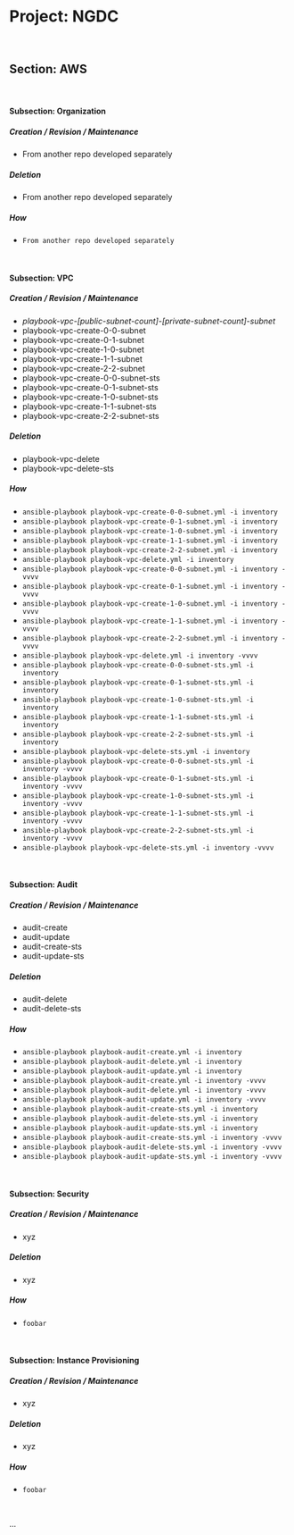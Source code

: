 # Project: NGDC

<br />

## Section: AWS

<br />

#### Subsection: Organization

##### Creation / Revision / Maintenance
* From another repo developed separately
##### Deletion
* From another repo developed separately
##### How
* ```From another repo developed separately```

<br />

#### Subsection: VPC

##### Creation / Revision / Maintenance
* *playbook-vpc-[public-subnet-count]-[private-subnet-count]-subnet*
* playbook-vpc-create-0-0-subnet
* playbook-vpc-create-0-1-subnet
* playbook-vpc-create-1-0-subnet
* playbook-vpc-create-1-1-subnet
* playbook-vpc-create-2-2-subnet
* playbook-vpc-create-0-0-subnet-sts
* playbook-vpc-create-0-1-subnet-sts
* playbook-vpc-create-1-0-subnet-sts
* playbook-vpc-create-1-1-subnet-sts
* playbook-vpc-create-2-2-subnet-sts
##### Deletion
* playbook-vpc-delete
* playbook-vpc-delete-sts
##### How
* ```ansible-playbook playbook-vpc-create-0-0-subnet.yml -i inventory```
* ```ansible-playbook playbook-vpc-create-0-1-subnet.yml -i inventory```
* ```ansible-playbook playbook-vpc-create-1-0-subnet.yml -i inventory```
* ```ansible-playbook playbook-vpc-create-1-1-subnet.yml -i inventory```
* ```ansible-playbook playbook-vpc-create-2-2-subnet.yml -i inventory```
* ```ansible-playbook playbook-vpc-delete.yml -i inventory```
* ```ansible-playbook playbook-vpc-create-0-0-subnet.yml -i inventory -vvvv```
* ```ansible-playbook playbook-vpc-create-0-1-subnet.yml -i inventory -vvvv```
* ```ansible-playbook playbook-vpc-create-1-0-subnet.yml -i inventory -vvvv```
* ```ansible-playbook playbook-vpc-create-1-1-subnet.yml -i inventory -vvvv```
* ```ansible-playbook playbook-vpc-create-2-2-subnet.yml -i inventory -vvvv```
* ```ansible-playbook playbook-vpc-delete.yml -i inventory -vvvv```
* ```ansible-playbook playbook-vpc-create-0-0-subnet-sts.yml -i inventory```
* ```ansible-playbook playbook-vpc-create-0-1-subnet-sts.yml -i inventory```
* ```ansible-playbook playbook-vpc-create-1-0-subnet-sts.yml -i inventory```
* ```ansible-playbook playbook-vpc-create-1-1-subnet-sts.yml -i inventory```
* ```ansible-playbook playbook-vpc-create-2-2-subnet-sts.yml -i inventory```
* ```ansible-playbook playbook-vpc-delete-sts.yml -i inventory```
* ```ansible-playbook playbook-vpc-create-0-0-subnet-sts.yml -i inventory -vvvv```
* ```ansible-playbook playbook-vpc-create-0-1-subnet-sts.yml -i inventory -vvvv```
* ```ansible-playbook playbook-vpc-create-1-0-subnet-sts.yml -i inventory -vvvv```
* ```ansible-playbook playbook-vpc-create-1-1-subnet-sts.yml -i inventory -vvvv```
* ```ansible-playbook playbook-vpc-create-2-2-subnet-sts.yml -i inventory -vvvv```
* ```ansible-playbook playbook-vpc-delete-sts.yml -i inventory -vvvv```

<br />

#### Subsection: Audit

##### Creation / Revision / Maintenance
* audit-create
* audit-update
* audit-create-sts
* audit-update-sts
##### Deletion
* audit-delete
* audit-delete-sts
##### How
* ```ansible-playbook playbook-audit-create.yml -i inventory```
* ```ansible-playbook playbook-audit-delete.yml -i inventory```
* ```ansible-playbook playbook-audit-update.yml -i inventory```
* ```ansible-playbook playbook-audit-create.yml -i inventory -vvvv```
* ```ansible-playbook playbook-audit-delete.yml -i inventory -vvvv```
* ```ansible-playbook playbook-audit-update.yml -i inventory -vvvv```
* ```ansible-playbook playbook-audit-create-sts.yml -i inventory```
* ```ansible-playbook playbook-audit-delete-sts.yml -i inventory```
* ```ansible-playbook playbook-audit-update-sts.yml -i inventory```
* ```ansible-playbook playbook-audit-create-sts.yml -i inventory -vvvv```
* ```ansible-playbook playbook-audit-delete-sts.yml -i inventory -vvvv```
* ```ansible-playbook playbook-audit-update-sts.yml -i inventory -vvvv```

<br />

#### Subsection: Security

##### Creation / Revision / Maintenance
* xyz
##### Deletion
* xyz
##### How
* ```foobar```

<br />

#### Subsection: Instance Provisioning

##### Creation / Revision / Maintenance
* xyz
##### Deletion
* xyz
##### How
* ```foobar```

<br />


...